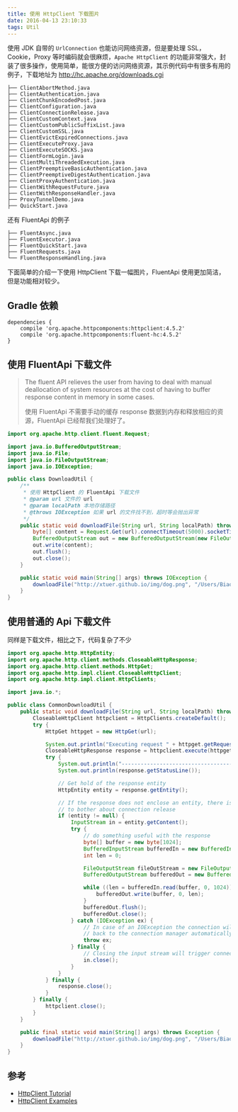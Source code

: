 ```yaml
---
title: 使用 HttpClient 下载图片
date: 2016-04-13 23:10:33
tags: Util
---
```


使用 JDK 自带的 `UrlConnection` 也能访问网络资源，但是要处理 SSL，Cookie，Proxy 等时编码就会很麻烦，`Apache HttpClient` 的功能非常强大，封装了很多操作，使用简单，能很方便的访问网络资源，其示例代码中有很多有用的例子，下载地址为 <http://hc.apache.org/downloads.cgi>

<!--more-->

```
├── ClientAbortMethod.java
├── ClientAuthentication.java
├── ClientChunkEncodedPost.java
├── ClientConfiguration.java
├── ClientConnectionRelease.java
├── ClientCustomContext.java
├── ClientCustomPublicSuffixList.java
├── ClientCustomSSL.java
├── ClientEvictExpiredConnections.java
├── ClientExecuteProxy.java
├── ClientExecuteSOCKS.java
├── ClientFormLogin.java
├── ClientMultiThreadedExecution.java
├── ClientPreemptiveBasicAuthentication.java
├── ClientPreemptiveDigestAuthentication.java
├── ClientProxyAuthentication.java
├── ClientWithRequestFuture.java
├── ClientWithResponseHandler.java
├── ProxyTunnelDemo.java
├── QuickStart.java
```

还有 FluentApi 的例子

```
├── FluentAsync.java
├── FluentExecutor.java
├── FluentQuickStart.java
├── FluentRequests.java
└── FluentResponseHandling.java
```

下面简单的介绍一下使用 HttpClient 下载一幅图片，FluentApi 使用更加简洁，但是功能相对较少。

## Gradle 依赖
```
dependencies {
    compile 'org.apache.httpcomponents:httpclient:4.5.2'
    compile 'org.apache.httpcomponents:fluent-hc:4.5.2'
}
```

## 使用 FluentApi 下载文件
> The fluent API relieves the user from having to deal with manual deallocation of system resources at the cost of having to buffer response content in memory in some cases.
> 
> 使用 FluentApi 不需要手动的缓存 response 数据到内存和释放相应的资源，FluentApi 已经帮我们处理好了。

```java
import org.apache.http.client.fluent.Request;

import java.io.BufferedOutputStream;
import java.io.File;
import java.io.FileOutputStream;
import java.io.IOException;

public class DownloadUtil {
    /**
     * 使用 HttpClient 的 FluentApi 下载文件
     * @param url 文件的 url
     * @param localPath 本地存储路径
     * @throws IOException 如果 url 的文件找不到，超时等会抛出异常
     */
    public static void downloadFile(String url, String localPath) throws IOException {
        byte[] content = Request.Get(url).connectTimeout(5000).socketTimeout(5000).execute().returnContent().asBytes();
        BufferedOutputStream out = new BufferedOutputStream(new FileOutputStream(new File(localPath)));
        out.write(content);
        out.flush();
        out.close();
    }

    public static void main(String[] args) throws IOException {
        downloadFile("http://xtuer.github.io/img/dog.png", "/Users/Biao/Desktop/a.png"); // 下载图片
    }
}
```

## 使用普通的 Api 下载文件
同样是下载文件，相比之下，代码复杂了不少

```java
import org.apache.http.HttpEntity;
import org.apache.http.client.methods.CloseableHttpResponse;
import org.apache.http.client.methods.HttpGet;
import org.apache.http.impl.client.CloseableHttpClient;
import org.apache.http.impl.client.HttpClients;

import java.io.*;

public class CommonDownloadUtil {
    public static void downloadFile(String url, String localPath) throws IOException {
        CloseableHttpClient httpclient = HttpClients.createDefault();
        try {
            HttpGet httpget = new HttpGet(url);

            System.out.println("Executing request " + httpget.getRequestLine());
            CloseableHttpResponse response = httpclient.execute(httpget);
            try {
                System.out.println("----------------------------------------");
                System.out.println(response.getStatusLine());

                // Get hold of the response entity
                HttpEntity entity = response.getEntity();

                // If the response does not enclose an entity, there is no need
                // to bother about connection release
                if (entity != null) {
                    InputStream in = entity.getContent();
                    try {
                        // do something useful with the response
                        byte[] buffer = new byte[1024];
                        BufferedInputStream bufferedIn = new BufferedInputStream(in);
                        int len = 0;

                        FileOutputStream fileOutStream = new FileOutputStream(new File(localPath));
                        BufferedOutputStream bufferedOut = new BufferedOutputStream(fileOutStream);

                        while ((len = bufferedIn.read(buffer, 0, 1024)) != -1) {
                            bufferedOut.write(buffer, 0, len);
                        }
                        bufferedOut.flush();
                        bufferedOut.close();
                    } catch (IOException ex) {
                        // In case of an IOException the connection will be released
                        // back to the connection manager automatically
                        throw ex;
                    } finally {
                        // Closing the input stream will trigger connection release
                        in.close();
                    }
                }
            } finally {
                response.close();
            }
        } finally {
            httpclient.close();
        }
    }

    public final static void main(String[] args) throws Exception {
        downloadFile("http://xtuer.github.io/img/dog.png", "/Users/Biao/Desktop/a.png"); // 下载图片
    }
}
```

## 参考
* [HttpClient Tutorial](https://hc.apache.org/httpcomponents-client-ga/tutorial/html/index.html)
* [HttpClient Examples](https://hc.apache.org/httpcomponents-client-ga/examples.html)
